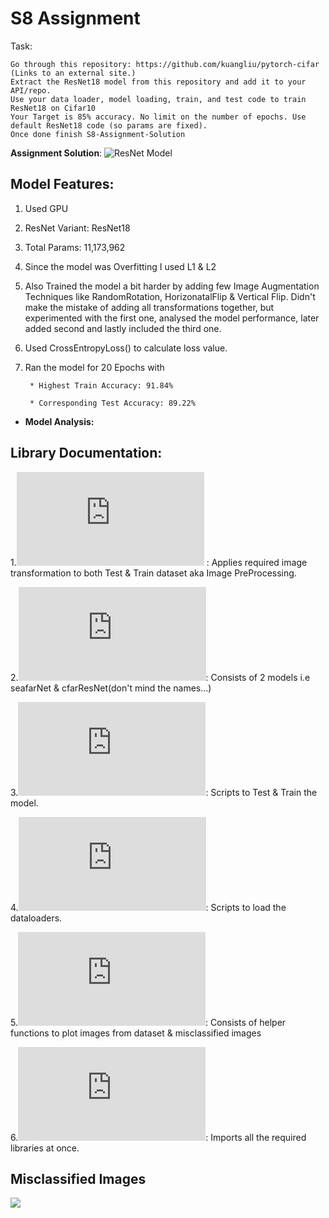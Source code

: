 # S8 Assignment

Task: 

    Go through this repository: https://github.com/kuangliu/pytorch-cifar (Links to an external site.)
    Extract the ResNet18 model from this repository and add it to your API/repo. 
    Use your data loader, model loading, train, and test code to train ResNet18 on Cifar10
    Your Target is 85% accuracy. No limit on the number of epochs. Use default ResNet18 code (so params are fixed). 
    Once done finish S8-Assignment-Solution


**Assignment Solution**: ![ResNet Model](https://github.com/Gilf641/EVA4/blob/master/S8/S8_AssignmentSolution.ipynb)

## **Model Features:**

1. Used GPU
2. ResNet Variant: ResNet18
3. Total Params: 11,173,962
4. Since the model was Overfitting I used L1 & L2
5. Also Trained the model a bit harder by adding few Image Augmentation Techniques like RandomRotation, HorizonatalFlip & Vertical Flip. Didn't make the mistake of adding all transformations together, but experimented with the first one, analysed the  model performance, later added second and lastly included the third one. 
6. Used CrossEntropyLoss() to calculate loss value.
7. Ran the model for 20 Epochs with 

        * Highest Train Accuracy: 91.84% 

        * Corresponding Test Accuracy: 89.22% 

* **Model Analysis:**


## **Library Documentation:**

1.![image_transformations.py](https://github.com/Gilf641/EVA4/blob/master/S8/evaLibrary/image_transformations.py) : Applies required image transformation to both Test & Train dataset aka Image PreProcessing.

2.![resNet.py](https://github.com/Gilf641/EVA4/blob/master/S8/evaLibrary/resNet.py): Consists of 2 models i.e seafarNet & cfarResNet(don't mind the names...)

3.![execute.py](https://github.com/Gilf641/EVA4/blob/master/S8/evaLibrary/execute.py): Scripts to Test & Train the model.

4.![DataLoaders.py](https://github.com/Gilf641/EVA4/blob/master/S8/evaLibrary/DataLoaders.py): Scripts to load the dataloaders.

5.![visualizeData.py](https://github.com/Gilf641/EVA4/blob/master/S8/evaLibrary/visualizeData.py): Consists of helper functions to plot images from dataset & misclassified images

6.![rohan_library](https://github.com/Gilf641/EVA4/blob/master/S8/evaLibrary/rohan_library.py): Imports all the required libraries at once.


## **Misclassified Images**

![](https://github.com/Gilf641/EVA4/blob/master/S8/Misclassified%20Ones.png)

